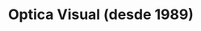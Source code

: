 ---
title: "Optica Visual (desde 1989)"
url: /asuncion-paraguay/optica-visual-desde-1989-estados-unidos-66/
shop: óptico
---